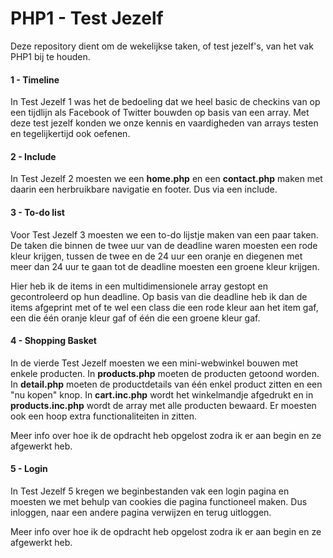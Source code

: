 # PHP1 - Test Jezelf

Deze repository dient om de wekelijkse taken, of test jezelf's, van het vak PHP1 bij te houden.

#### 1 - Timeline

In Test Jezelf 1 was het de bedoeling dat we heel basic
de checkins van op een tijdlijn als Facebook of Twitter bouwden
op basis van een array. Met deze test jezelf konden we onze kennis en vaardigheden van arrays testen en tegelijkertijd ook oefenen.

#### 2 - Include

In Test Jezelf 2 moesten we een **home.php** en een **contact.php** maken met daarin een herbruikbare navigatie en footer. Dus via een include.

#### 3 - To-do list

Voor Test Jezelf 3 moesten we een to-do lijstje maken van een paar taken. De taken die binnen de twee uur van de deadline waren moesten een rode kleur krijgen, tussen de twee en de 24 uur een oranje en diegenen met meer dan 24 uur te gaan tot de deadline moesten een groene kleur krijgen.

Hier heb ik de items in een multidimensionele array gestopt en gecontroleerd op hun deadline. Op basis van die deadline heb ik dan de items afgeprint met of te wel een class die een rode kleur aan het item gaf, een die één oranje kleur gaf of één die een groene kleur gaf.

#### 4 - Shopping Basket

In de vierde Test Jezelf moesten we een mini-webwinkel bouwen met enkele producten. In **products.php** moeten de producten getoond worden. In **detail.php** moeten de productdetails van één enkel product zitten en een "nu kopen" knop. In **cart.inc.php** wordt het winkelmandje afgedrukt en in **products.inc.php** wordt de array met alle producten bewaard. Er moesten ook een hoop extra functionaliteiten in zitten.

Meer info over hoe ik de opdracht heb opgelost zodra ik er aan begin en ze afgewerkt heb.

#### 5 - Login

In Test Jezelf 5 kregen we beginbestanden vak een login pagina en moesten we met behulp van cookies die pagina functioneel maken. Dus inloggen, naar een andere pagina verwijzen en terug uitloggen.

Meer info over hoe ik de opdracht heb opgelost zodra ik er aan begin en ze afgewerkt heb.
